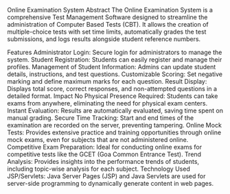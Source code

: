 Online Examination System
Abstract
The Online Examination System is a comprehensive Test Management Software designed to streamline the administration of Computer Based Tests (CBT). It allows the creation of multiple-choice tests with set time limits, automatically grades the test submissions, and logs results alongside student reference numbers.

Features
Administrator Login: Secure login for administrators to manage the system.
Student Registration: Students can easily register and manage their profiles.
Management of Student Information: Admins can update student details, instructions, and test questions.
Customizable Scoring: Set negative marking and define maximum marks for each question.
Result Display: Displays total score, correct responses, and non-attempted questions in a detailed format.
Impact
No Physical Presence Required: Students can take exams from anywhere, eliminating the need for physical exam centers.
Instant Evaluation: Results are automatically evaluated, saving time spent on manual grading.
Secure Time Tracking: Start and end times of the examination are recorded on the server, preventing tampering.
Online Mock Tests: Provides extensive practice and training opportunities through online mock exams, even for subjects that are not administered online.
Competitive Exam Preparation: Ideal for conducting online exams for competitive tests like the GCET (Goa Common Entrance Test).
Trend Analysis: Provides insights into the performance trends of students, including topic-wise analysis for each subject.
Technology Used
JSP/Servlets: Java Server Pages (JSP) and Java Servlets are used for server-side programming to dynamically generate content in web pages.

